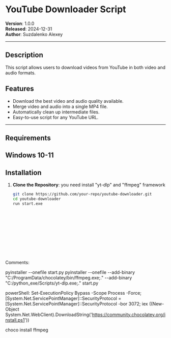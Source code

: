 # YouTube Downloader Script

**Version**: 1.0.0  
**Released**: 2024-12-31  
**Author**: Suzdalenko Alexey  

---

## Description

This script allows users to download videos from YouTube in both video and audio formats.

## Features

- Download the best video and audio quality available.
- Merge video and audio into a single MP4 file.
- Automatically clean up intermediate files.
- Easy-to-use script for any YouTube URL.

---

## Requirements

Windows 10-11
---

## Installation



1. **Clone the Repository**:
   you need install "yt-dlp" and "ffmpeg" framework
   ```bash
   git clone https://github.com/your-repo/youtube-downloader.git
   cd youtube-downloader
   run start.exe













Comments:


pyinstaller --onefile start.py
pyinstaller --onefile --add-binary "C:/ProgramData/chocolatey/bin/ffmpeg.exe;." --add-binary "C:/python_exe/Scripts/yt-dlp.exe;." start.py


powerShell:
Set-ExecutionPolicy Bypass -Scope Process -Force; [System.Net.ServicePointManager]::SecurityProtocol = [System.Net.ServicePointManager]::SecurityProtocol -bor 3072; iex ((New-Object System.Net.WebClient).DownloadString('https://community.chocolatey.org/install.ps1'))

choco install ffmpeg